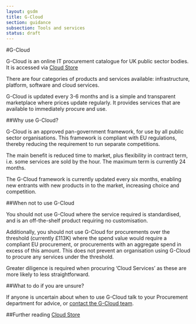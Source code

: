 ```yaml
---
layout: gsdm
title: G-Cloud
section: guidance
subsection: Tools and services
status: draft
---
```

    
#G-Cloud

G-Cloud is an online IT procurement catalogue for UK public sector bodies. It is accessed via [Cloud Store](http://gcloud.civilservice.gov.uk/)

There are four categories of products and services available: infrastructure, platform, software and cloud services.

G-Cloud is updated every 3-6 months and is a simple and transparent marketplace where prices update regularly. It provides services that are available to immediately procure and use.

##Why use G-Cloud?

G-Cloud is an approved pan-government framework, for use by all public sector organisations. This framework is compliant with EU regulations, thereby reducing the requirement to run separate competitions. 

The main benefit is reduced time to market, plus flexibility in contract term, i.e. some services are sold by the hour. The maximum term is currently 24 months. 

The G-Cloud framework is currently updated every six months, enabling new entrants with new products in to the market, increasing choice and competition.

##When not to use G-Cloud

You should not use G-Cloud where the service required is standardised, and is an off-the-shelf product requiring no customisation. 

Additionally, you should not use G-Cloud for procurements over the threshold (currently £113K) where the spend value would require a compliant EU procurement, or procurements with an aggregate spend in excess of this amount. This does not prevent an organisation using G-Cloud to procure any services under the threshold.

Greater diligence is required when procuring ‘Cloud Services’ as these are more likely to less straightforward.

##What to do if you are unsure?

If anyone is uncertain about when to use G-Cloud talk to your Procurement department for advice, or [contact the G-Cloud team](http://gcloud.civilservice.gov.uk/contact-us/).

##Further reading
[Cloud Store](http://gcloud.civilservice.gov.uk/)